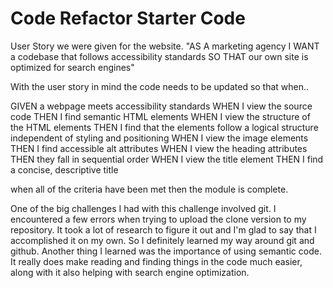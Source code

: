 # Code Refactor Starter Code

User Story we were given for the website.
"AS A marketing agency
I WANT a codebase that follows accessibility standards
SO THAT our own site is optimized for search engines"

With the user story in mind the code needs to be updated so that when.. 

GIVEN a webpage meets accessibility standards
WHEN I view the source code
THEN I find semantic HTML elements
WHEN I view the structure of the HTML elements
THEN I find that the elements follow a logical structure independent of styling and positioning
WHEN I view the image elements
THEN I find accessible alt attributes
WHEN I view the heading attributes
THEN they fall in sequential order
WHEN I view the title element
THEN I find a concise, descriptive title

when all of the criteria have been met then the module is complete. 

One of the big challenges I had with this challenge involved git. I encountered a few errors when trying to upload the clone version to my repository. It took a lot of research to figure it out and I'm glad to say that I accomplished it on my own. So I definitely learned my way around git and github. Another thing I learned was the importance of using semantic code. It really does make reading and finding things in the code much easier, along with it also helping with search engine optimization. 
